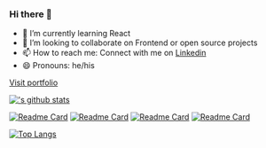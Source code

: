 ### Hi there 👋


<!-- - 🔭 I’m currently working on ... -->
<!-- - 🤔 I’m looking for help with  -->
<!-- - 💬 Ask me about ... -->
- 🌱 I’m currently learning React
- 👯 I’m looking to collaborate on Frontend or open source projects
- 📫 How to reach me: Connect with me on [Linkedin](https://www.linkedin.com/in/dw95)
- 😄 Pronouns: he/his
<!-- - ⚡ Fun fact: I'm a cinephile and a melomaniac -->

[Visit portfolio](https://codemasterdev.github.io/portfolio/)

[!['s github stats](https://github-readme-stats.vercel.app/api?username=codemasterdev&count_private=true&show_icons=true&theme=nord&hide_rank=false)](https://github.com/anuraghazra/github-readme-stats)

[![Readme Card](https://github-readme-stats.vercel.app/api/pin/?username=codemasterdev&repo=portfolio&show_icons=true&theme=nord)](https://codemasterdev.github.io/portfolio/)
[![Readme Card](https://github-readme-stats.vercel.app/api/pin/?username=codemasterdev&repo=javascript-quiz&show_icons=true&theme=nord)](https://codemasterdev.github.io/javascript-quiz/)
[![Readme Card](https://github-readme-stats.vercel.app/api/pin/?username=codemasterdev&repo=taskmaster-pro&show_icons=true&theme=nord)](https://codemasterdev.github.io/taskmaster-pro/)
[![Readme Card](https://github-readme-stats.vercel.app/api/pin/?username=codemasterdev&repo=weather-app&show_icons=true&theme=nord)](https://codemasterdev.github.io/weather-app/)



[![Top Langs](https://github-readme-stats.vercel.app/api/top-langs/?username=codemasterdev&show_icons=true&theme=nord)](https://github.com/anuraghazra/github-readme-stats)
